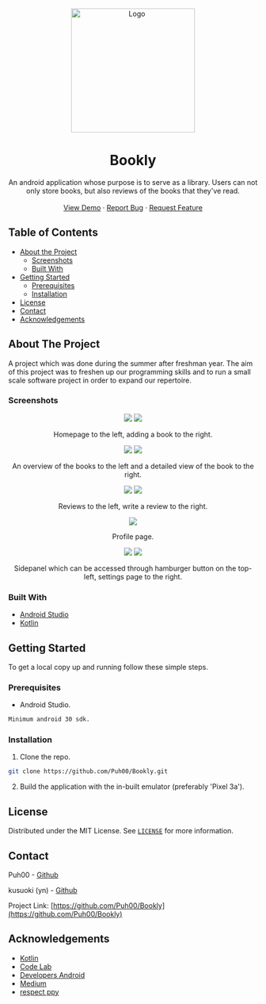 <!--
*** Thanks for checking out this README Template. If you have a suggestion that would
*** make this better, please fork the repo and create a pull request or simply open
*** an issue with the tag "enhancement".
*** Thanks again! Now go create something AMAZING! :D
***
***
***
*** To avoid retyping too much info. Do a search and replace for the following:
*** github_username, repo_name, twitter_handle, email
-->


<!-- PROJECT LOGO -->
<br />
<p align="center">
  <a href="https://github.com/github_username/repo_name">
    <img src="/Documents/images/bookly_logo.png" alt="Logo" width="250" height="250">
  </a>

  <h1 align="center">Bookly</h3>

  <p align="center">
    An android application whose purpose is to serve as a library. Users can not only store books, but also reviews of the books that they've read. 
    <br />
      <br />
    <a href="https://github.com/Puh00/Bookly/releases/tag/v1.0">View Demo</a>
    ·
    <a href="https://github.com/Puh00/Bookly/issues">Report Bug</a>
    ·
    <a href="https://github.com/Puh00/Bookly/issues">Request Feature</a>
      <br />
  </p>
</p>



<!-- TABLE OF CONTENTS -->
## Table of Contents

* [About the Project](#about-the-project)
  * [Screenshots](#screenshots)
  * [Built With](#built-with)
* [Getting Started](#getting-started)
  * [Prerequisites](#prerequisites)
  * [Installation](#installation)
* [License](#license)
* [Contact](#contact)
* [Acknowledgements](#acknowledgements)



<!-- ABOUT THE PROJECT -->
## About The Project


A project which was done during the summer after freshman year. The aim of this project was to freshen up our programming skills and to run a small scale software project in order to expand our repertoire. 

<!-- Screenshots -->
### Screenshots
<p align="center">
  <img  src="Documents/images/home_page.png">
  <img  src="Documents/images/add_a_book.png">
</p>
<p align="center">
Homepage to the left, adding a book to the right.
</p>

<p align="center">
  <img  src="Documents/images/books.png">
  <img  src="Documents/images/detailed_view_book.png">
</p>
<p align="center">
An overview of the books to the left and a detailed view of the book to the right.
</p>

<p align="center">
  <img  src="Documents/images/reviews.png">
  <img  src="Documents/images/write_a_review.png">
</p>
<p align="center">
Reviews to the left, write a review to the right.
</p>

<p align="center">
   <img src="Documents/images/profile.png">
</p>
<p align="center">
  Profile page.
</p>

<p align="center">
  <img  src="Documents/images/side_panel.png">
  <img  src="Documents/images/settings.png">
</p>
<p align="center">
Sidepanel which can be accessed through hamburger button on the top-left, settings page to the right.
</p>


### Built With

* [Android Studio](https://developer.android.com/studio)
* [Kotlin](https://kotlinlang.org/)



<!-- GETTING STARTED -->
## Getting Started

To get a local copy up and running follow these simple steps.

### Prerequisites

* Android Studio.
```sh
Minimum android 30 sdk.
```

### Installation

1. Clone the repo.
```sh
git clone https://github.com/Puh00/Bookly.git
```
2. Build the application with the in-built emulator (preferably 'Pixel 3a').

<!-- LICENSE -->
## License

Distributed under the MIT License. See [`LICENSE`](https://github.com/Puh00/Bookly/blob/master/LICENSE) for more information.



<!-- CONTACT -->
## Contact

Puh00 - [Github](https://github.com/Puh00)

kusuoki (yn) - [Github](https://github.com/kusuoki)

Project Link: [https://github.com/Puh00/Bookly](https://github.com/Puh00/Bookly)



<!-- ACKNOWLEDGEMENTS -->
## Acknowledgements
* [Kotlin](https://kotlinlang.org/docs/reference/)
* [Code Lab](https://codelabs.developers.google.com/)
* [Developers Android](https://developer.android.com/docs/)
* [Medium](https://medium.com/)
* [respect ppy](https://github.com/ppy)
